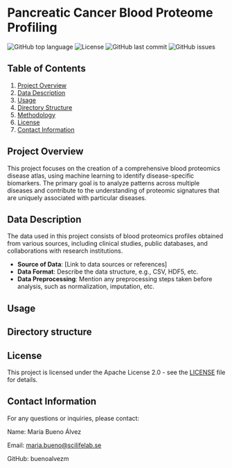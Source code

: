 # Pancreatic Cancer Blood Proteome Profiling
![GitHub top language](https://img.shields.io/github/languages/top/buenoalvezm/Pancreatic-cancer-profiling)
![License](https://img.shields.io/badge/license-Apache2.0-yellow)
![GitHub last commit](https://img.shields.io/github/last-commit/buenoalvezm/Pancreatic-cancer-profiling)
![GitHub issues](https://img.shields.io/github/issues/buenoalvezm/Pancreatic-cancer-profiling)

## Table of Contents

1. [Project Overview](#project-overview)
2. [Data Description](#data-description)
3. [Usage](#usage)
4. [Directory Structure](#directory-structure)
5. [Methodology](#methodology)
6. [License](#license)
7. [Contact Information](#contact-information)

## Project Overview

This project focuses on the creation of a comprehensive blood proteomics disease atlas, using machine learning to identify disease-specific biomarkers. The primary goal is to analyze patterns across multiple diseases and contribute to the understanding of proteomic signatures that are uniquely associated with particular diseases. 

## Data Description

The data used in this project consists of blood proteomics profiles obtained from various sources, including clinical studies, public databases, and collaborations with research institutions. 

- **Source of Data**: [Link to data sources or references]
- **Data Format**: Describe the data structure, e.g., CSV, HDF5, etc.
- **Data Preprocessing**: Mention any preprocessing steps taken before analysis, such as normalization, imputation, etc.

## Usage

## Directory structure

## License
This project is licensed under the Apache License 2.0 - see the [LICENSE](LICENSE) file for details.

## Contact Information
For any questions or inquiries, please contact:

Name: María Bueno Álvez

Email: maria.bueno@scilifelab.se

GitHub: buenoalvezm
